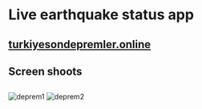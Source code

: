 <h1>Live earthquake status app</h1>
<h2><a href="turkiyesondepremler.online">turkiyesondepremler.online</a></h2>
<h2>Screen shoots</h2>
<h2></h2>

![deprem1](https://user-images.githubusercontent.com/54808716/235322528-e06a3bf6-a0dd-42ed-b486-97dfd764d169.png)
![deprem2](https://user-images.githubusercontent.com/54808716/235322530-12cf057c-12d1-43c6-880d-c144a1e00abe.png)
